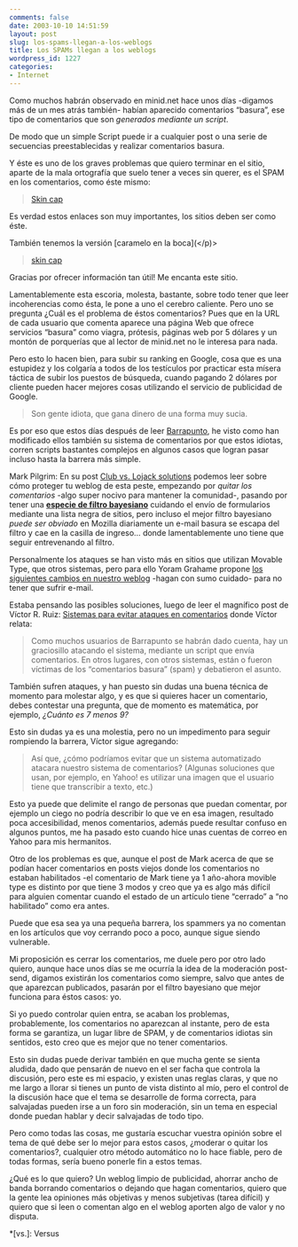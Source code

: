 ```yaml
---
comments: false
date: 2003-10-10 14:51:59
layout: post
slug: los-spams-llegan-a-los-weblogs
title: Los SPAMs llegan a los weblogs
wordpress_id: 1227
categories:
- Internet
---
```


Como muchos habrán observado en minid.net hace unos días -digamos más de un mes atrás también- habían aparecido comentarios “basura”, ese tipo de comentarios que son _generados mediante un script_.





De modo que un simple Script puede ir a cualquier post o una serie de secuencias preestablecidas y realizar comentarios basura.





Y éste es uno de los graves problemas que quiero terminar en el sitio, aparte de la mala ortografía que suelo tener a veces sin querer, es el SPAM en los comentarios, como éste mismo:





> [Skin cap](http://www.minid.net)  

  

Es verdad estos enlaces son muy importantes, los sitios deben ser como éste.





También tenemos la versión [caramelo en la boca](</p)>





> [skin cap](http://www.minid.net)  

  

Gracias por ofrecer información tan útil! Me encanta este sitio.





Lamentablemente esta escoria, molesta, bastante, sobre todo tener que leer incoherencias como ésta, le pone a uno el cerebro caliente. Pero uno se pregunta ¿Cuál es el problema de éstos comentarios? Pues que en la URL de cada usuario que comenta aparece una página Web que ofrece servicios “basura” como viagra, prótesis, páginas web por 5 dólares y un montón de porquerías que al lector de minid.net no le interesa para nada.





Pero esto lo hacen bien, para subir su ranking en Google, cosa que es una estupidez y los colgaría a todos de los testículos por practicar esta mísera táctica de subir los puestos de búsqueda, cuando pagando 2 dólares por cliente pueden hacer mejores cosas utilizando el servicio de publicidad de Google.





> Son gente idiota, que gana dinero de una forma muy sucia.





Es por eso que estos días después de leer [Barrapunto](http://www.barrapunto.com), he visto como han modificado ellos también su sistema de comentarios por que estos idiotas, corren scripts bastantes complejos en algunos casos que logran pasar incluso hasta la barrera más simple.





Mark Pilgrim: En su post [Club vs. Lojack solutions](http://diveintomark.org/archives/2002/10/29/club_vs_lojack_solutions) podemos leer sobre cómo proteger tu weblog de esta peste, empezando por _quitar los comentarios_ -algo super nocivo para mantener la comunidad-, pasando por tener una [**especie de filtro bayesiano**](http://feedster.com/blog/archives/174_Feature_12_Thanks_Joi_Or_Black_Listing_Blog_Comment_Spammers.html) cuidando el envío de formularios mediante una lista negra de sitios, pero incluso el mejor filtro bayesiano _puede ser obviado_ en Mozilla diariamente un e-mail basura se escapa del filtro y cae en la casilla de ingreso… donde lamentablemente uno tiene que seguir entrevenando al filtro.





Personalmente los ataques se han visto más en sitios que utilizan Movable Type, que otros sistemas, pero para ello Yoram Grahame propone [los siguientes cambios en nuestro weblog](http://cheerleader.yoz.com/archives/000849.html) -hagan con sumo cuidado- para no tener que sufrir e-mail.





Estaba pensando las posibles soluciones, luego de leer el magnífico post de Víctor R. Ruiz: [Sistemas para evitar ataques en comentarios](http://barrapunto.com/journal.pl?op=display&uid=15&id=1889) donde Víctor relata:





> Como muchos usuarios de Barrapunto se habrán dado cuenta, hay un graciosillo atacando el sistema, mediante un script que envía comentarios. En otros lugares, con otros sistemas, están o fueron víctimas de los “comentarios basura” (spam) y debatieron el asunto.





También sufren ataques, y han puesto sin dudas una buena técnica de momento para molestar algo, y es que si quieres hacer un comentario, debes contestar una pregunta, que de momento es matemática, por ejemplo, _¿Cuánto es 7 menos 9?_





Esto sin dudas ya es una molestia, pero no un impedimento para seguir rompiendo la barrera, Víctor sigue agregando:





> Así que, ¿cómo podríamos evitar que un sistema automatizado atacara nuestro sistema de comentarios? (Algunas soluciones que usan, por ejemplo, en Yahoo! es utilizar una imagen que el usuario tiene que transcribir a texto, etc.)





Esto ya puede que delimite el rango de personas que puedan comentar, por ejemplo un ciego no podría describir lo que ve en esa imagen, resultado poca accesibilidad, menos comentarios, además puede resultar confuso en algunos puntos, me ha pasado esto cuando hice unas cuentas de correo en Yahoo para mis hermanitos.





Otro de los problemas es que, aunque el post de Mark acerca de que se podían hacer comentarios en posts viejos donde los comentarios no estaban habilitados -el comentario de Mark tiene ya 1 año-ahora movible type es distinto por que tiene 3 modos y creo que ya es algo más difícil para alguien comentar cuando el estado de un artículo tiene “cerrado” a “no habilitado” como era antes.





Puede que esa sea ya una pequeña barrera, los spammers ya no comentan en los artículos que voy cerrando poco a poco, aunque sigue siendo vulnerable.





Mi proposición es cerrar los comentarios, me duele pero por otro lado quiero, aunque hace unos días se me ocurría la idea de la moderación post-send, digamos existirán los comentarios como siempre, salvo que antes de que aparezcan publicados, pasarán por el filtro bayesiano que mejor funciona para éstos casos: yo.





Si yo puedo controlar quien entra, se acaban los problemas, probablemente, los comentarios no aparezcan al instante, pero de esta forma se garantiza, un lugar libre de SPAM, y de comentarios idiotas sin sentidos, esto creo que es mejor que no tener comentarios.





Esto sin dudas puede derivar también en que mucha gente se sienta aludida, dado que pensarán de nuevo en el ser facha que controla la discusión, pero este es mi espacio, y existen unas reglas claras, y que no me largo a llorar si tienes un punto de vista distinto al mío, pero el control de la discusión hace que el tema se desarrolle de forma correcta, para salvajadas pueden irse a un foro sin moderación, sin un tema en especial donde puedan hablar y decir salvajadas de todo tipo.





Pero como todas las cosas, me gustaría escuchar vuestra opinión sobre el tema de qué debe ser lo mejor para estos casos, ¿moderar o quitar los comentarios?, cualquier otro método automático no lo hace fiable, pero de todas formas, sería bueno ponerle fin a estos temas.





¿Qué es lo que quiero? Un weblog limpio de publicidad, ahorrar ancho de banda borrando comentarios o dejando que hagan comentarios, quiero que la gente lea opiniones más objetivas y menos subjetivas (tarea difícil) y quiero que si leen o comentan algo en el weblog aporten algo de valor y no disputa.




 
  *[vs.]: Versus
